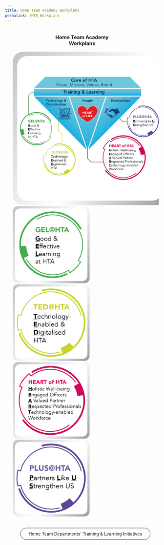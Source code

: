 ```yaml
---
title: Home Team Academy Workplans
permalink: /HTA_Workplans
---
```

<style>
.sections{
  overflow:hidden;
}
.icon{
  width:33.33%;
  float: left;
  padding: 1% 5%;
  height: fit-content;
}
.icon img{
   width:100%;
}
.headers{
   text-align:center;
 }
  .button{
    text-align:center;
    color:#0a215d!important;
    padding:10px;
    border:solid 1px #0a215d;
    border-radius:30px;
    background:transparent;
    width:40%;
    margin: 0 30%;
  }
.button:hover{
    color:#fff!important;
    background:#0a215d;
  }
.button a:hover{
    color:#fff!important;
  }
.htaiconhead{
  width:100%;
  padding: 1% 5%;
  height: auto;
}
.htaicon{
  width:50%;
  padding: 0 5%;
  float: left;
  height: auto;
}
.workplan{
   padding: 0 15%;
   width: 100%;
   overflow: hidden;
   }
.headers{
   text-align:center;
 }
  .bg-hero-bottom {
    background: {{site.colors.secondary-color}};
    color:#fff;
  }

 @media screen and (max-width: 960px){
	.workplan{
	   padding: 0 0;
	   width: 100%;
	   overflow: hidden;
	   }
	.icon{
	  	width:50%;
	}
	.button{
	    padding:10px;
	    width:80%;
	    margin: 0 10%;
	  }
  }
</style>
<div class="sections">
  <div class="headers">
    <h3 class="blackcolour">Home Team Academy <br> Workplans</h3>
  </div>
  <div>
      <a href="/HTA_Workplans/HTA Transformation Framework/" class="htaiconhead">
        <img src="images/workplan/core of hta.png" class="allimg">
    </a>
    <div class="workplan">
         <a href="/HTA_Workplans/Good & Effective Learning at HTA/" class="htaicon">
        	<img src="images/workplan/GEL @ HTA.png" class="allimg">
    	 </a>
    	<a href="/HTA_Workplans/Technology-Enabled & Digitalised HTA/" class="htaicon">
        	<img src="images/workplan/TED @ HTA.png" class="allimg">
   	 </a>
   	 <a href="/HTA_Workplans/HEART of HTA/" class="htaicon">
        	<img src="images/workplan/HEART @ HTA.png" class="allimg">
   	 </a>
    	<a href="/HTA_Workplans/Partners Like U Strengthen Us/" class="htaicon">
        	<img src="images/workplan/PLUS @ HTA.png" class="allimg">
    	</a>
    </div>
    
  </div>
</div>
<br><br>

<div class="button">
	<a style="text-align: center;text-decoration: none!important;" href="/Home Team Department & Learning Initiatives">
		Home Team Departments' Training & Learning Initiatives
	</a>
</div>

<br>
